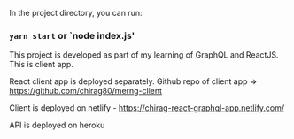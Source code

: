 In the project directory, you can run:

### `yarn start` or `node index.js'

This project is developed as part of my learning of GraphQL and ReactJS. This is client app.

React client app is deployed separately. Github repo of client app => https://github.com/chirag80/merng-client

Client is deployed on netlify - https://chirag-react-graphql-app.netlify.com/

API is deployed on heroku

